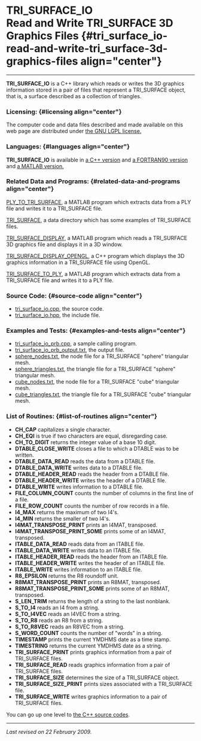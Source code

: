 TRI\_SURFACE\_IO\
Read and Write TRI\_SURFACE 3D Graphics Files {#tri_surface_io-read-and-write-tri_surface-3d-graphics-files align="center"}
=============================================

------------------------------------------------------------------------

**TRI\_SURFACE\_IO** is a C++ library which reads or writes the 3D
graphics information stored in a pair of files that represent a
TRI\_SURFACE object, that is, a surface described as a collection of
triangles.

### Licensing: {#licensing align="center"}

The computer code and data files described and made available on this
web page are distributed under [the GNU LGPL
license.](../../txt/gnu_lgpl.txt)

### Languages: {#languages align="center"}

**TRI\_SURFACE\_IO** is available in [a C++
version](../../cpp_src/tri_surface_io/tri_surface_io.html) and [a
FORTRAN90 version](../../f_src/tri_surface_io/tri_surface_io.html) and
[a MATLAB version.](../../m_src/tri_surface_io/tri_surface_io.html)

### Related Data and Programs: {#related-data-and-programs align="center"}

[PLY\_TO\_TRI\_SURFACE](../../m_src/ply_to_tri_surface/ply_to_tri_surface.html),
a MATLAB program which extracts data from a PLY file and writes it to a
TRI\_SURFACE file.

[TRI\_SURFACE](../../data/tri_surface/tri_surface.html), a data
directory which has some examples of TRI\_SURFACE files.

[TRI\_SURFACE\_DISPLAY](../../m_src/tri_surface_display/tri_surface_display.html),
a MATLAB program which reads a TRI\_SURFACE 3D graphics file and
displays it in a 3D window.

[TRI\_SURFACE\_DISPLAY\_OPENGL](../../cpp_src/tri_surface_display_opengl/tri_surface_display_opengl.html),
a C++ program which displays the 3D graphics information in a
TRI\_SURFACE file using OpenGL.

[TRI\_SURFACE\_TO\_PLY](../../m_src/tri_surface_to_ply/tri_surface_to_ply.html),
a MATLAB program which extracts data from a TRI\_SURFACE file and writes
it to a PLY file.

### Source Code: {#source-code align="center"}

-   [tri\_surface\_io.cpp](tri_surface_io.cpp), the source code.
-   [tri\_surface\_io.hpp](tri_surface_io.hpp), the include file.

### Examples and Tests: {#examples-and-tests align="center"}

-   [tri\_surface\_io\_prb.cpp](tri_surface_io_prb.cpp), a sample
    calling program.
-   [tri\_surface\_io\_prb\_output.txt](tri_surface_io_prb_output.txt),
    the output file.
-   [sphere\_nodes.txt](sphere_nodes.txt), the node file for a
    TRI\_SURFACE "sphere" triangular mesh.
-   [sphere\_triangles.txt](sphere_triangles.txt), the triangle file for
    a TRI\_SURFACE "sphere" triangular mesh.
-   [cube\_nodes.txt](cube_nodes.txt), the node file for a TRI\_SURFACE
    "cube" triangular mesh.
-   [cube\_triangles.txt](cube_triangles.txt), the triangle file for a
    TRI\_SURFACE "cube" triangular mesh.

### List of Routines: {#list-of-routines align="center"}

-   **CH\_CAP** capitalizes a single character.
-   **CH\_EQI** is true if two characters are equal, disregarding case.
-   **CH\_TO\_DIGIT** returns the integer value of a base 10 digit.
-   **DTABLE\_CLOSE\_WRITE** closes a file to which a DTABLE was to be
    written.
-   **DTABLE\_DATA\_READ** reads the data from a DTABLE file.
-   **DTABLE\_DATA\_WRITE** writes data to a DTABLE file.
-   **DTABLE\_HEADER\_READ** reads the header from a DTABLE file.
-   **DTABLE\_HEADER\_WRITE** writes the header of a DTABLE file.
-   **DTABLE\_WRITE** writes information to a DTABLE file.
-   **FILE\_COLUMN\_COUNT** counts the number of columns in the first
    line of a file.
-   **FILE\_ROW\_COUNT** counts the number of row records in a file.
-   **I4\_MAX** returns the maximum of two I4's.
-   **I4\_MIN** returns the smaller of two I4's.
-   **I4MAT\_TRANSPOSE\_PRINT** prints an I4MAT, transposed.
-   **I4MAT\_TRANSPOSE\_PRINT\_SOME** prints some of an I4MAT,
    transposed.
-   **ITABLE\_DATA\_READ** reads data from an ITABLE file.
-   **ITABLE\_DATA\_WRITE** writes data to an ITABLE file.
-   **ITABLE\_HEADER\_READ** reads the header from an ITABLE file.
-   **ITABLE\_HEADER\_WRITE** writes the header of an ITABLE file.
-   **ITABLE\_WRITE** writes information to an ITABLE file.
-   **R8\_EPSILON** returns the R8 roundoff unit.
-   **R8MAT\_TRANSPOSE\_PRINT** prints an R8MAT, transposed.
-   **R8MAT\_TRANSPOSE\_PRINT\_SOME** prints some of an R8MAT,
    transposed.
-   **S\_LEN\_TRIM** returns the length of a string to the last
    nonblank.
-   **S\_TO\_I4** reads an I4 from a string.
-   **S\_TO\_I4VEC** reads an I4VEC from a string.
-   **S\_TO\_R8** reads an R8 from a string.
-   **S\_TO\_R8VEC** reads an R8VEC from a string.
-   **S\_WORD\_COUNT** counts the number of "words" in a string.
-   **TIMESTAMP** prints the current YMDHMS date as a time stamp.
-   **TIMESTRING** returns the current YMDHMS date as a string.
-   **TRI\_SURFACE\_PRINT** prints graphics information from a pair of
    TRI\_SURFACE files.
-   **TRI\_SURFACE\_READ** reads graphics information from a pair of
    TRI\_SURFACE files.
-   **TRI\_SURFACE\_SIZE** determines the size of a TRI\_SURFACE object.
-   **TRI\_SURFACE\_SIZE\_PRINT** prints sizes associated with a
    TRI\_SURFACE file.
-   **TRI\_SURFACE\_WRITE** writes graphics information to a pair of
    TRI\_SURFACE files.

You can go up one level to [the C++ source codes](../cpp_src.html).

------------------------------------------------------------------------

*Last revised on 22 February 2009.*

